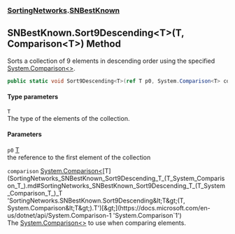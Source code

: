### [SortingNetworks](SortingNetworks.md 'SortingNetworks').[SNBestKnown](SortingNetworks_SNBestKnown.md 'SortingNetworks.SNBestKnown')
## SNBestKnown.Sort9Descending&lt;T&gt;(T, Comparison&lt;T&gt;) Method
Sorts a collection of 9 elements in descending order using the specified [System.Comparison&lt;&gt;](https://docs.microsoft.com/en-us/dotnet/api/System.Comparison-1 'System.Comparison`1').  
```csharp
public static void Sort9Descending<T>(ref T p0, System.Comparison<T> comparison);
```
#### Type parameters
<a name='SortingNetworks_SNBestKnown_Sort9Descending_T_(T_System_Comparison_T_)_T'></a>
`T`  
The type of the elements of the collection.
  
#### Parameters
<a name='SortingNetworks_SNBestKnown_Sort9Descending_T_(T_System_Comparison_T_)_p0'></a>
`p0` [T](SortingNetworks_SNBestKnown_Sort9Descending_T_(T_System_Comparison_T_).md#SortingNetworks_SNBestKnown_Sort9Descending_T_(T_System_Comparison_T_)_T 'SortingNetworks.SNBestKnown.Sort9Descending&lt;T&gt;(T, System.Comparison&lt;T&gt;).T')  
the reference to the first element of the collection
  
<a name='SortingNetworks_SNBestKnown_Sort9Descending_T_(T_System_Comparison_T_)_comparison'></a>
`comparison` [System.Comparison&lt;](https://docs.microsoft.com/en-us/dotnet/api/System.Comparison-1 'System.Comparison`1')[T](SortingNetworks_SNBestKnown_Sort9Descending_T_(T_System_Comparison_T_).md#SortingNetworks_SNBestKnown_Sort9Descending_T_(T_System_Comparison_T_)_T 'SortingNetworks.SNBestKnown.Sort9Descending&lt;T&gt;(T, System.Comparison&lt;T&gt;).T')[&gt;](https://docs.microsoft.com/en-us/dotnet/api/System.Comparison-1 'System.Comparison`1')  
The [System.Comparison&lt;&gt;](https://docs.microsoft.com/en-us/dotnet/api/System.Comparison-1 'System.Comparison`1') to use when comparing elements.
  
